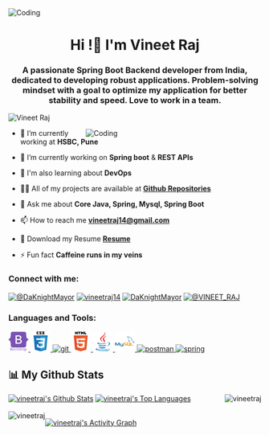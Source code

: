 <img border-radius="20px" alt="Coding" width="100%" height="250px" src="https://visme.co/blog/wp-content/uploads/2019/10/animated-presentation-software-header-wide.gif">


<h1 align="center">Hi !👋 I'm Vineet Raj</h1>
<h3 align="center">A passionate Spring Boot Backend developer from India, dedicated to developing robust applications. Problem-solving mindset with a goal to optimize my application for better stability and speed. Love to work in a team.</h3>

<p align="left"> <img src="https://komarev.com/ghpvc/?username=vineetraj&label=Profile%20views&color=0e75b6&style=flat" alt="Vineet Raj" /> </p>


<img align="right" alt="Coding" width="350" height="80%" src="https://i.pinimg.com/originals/50/83/e0/5083e0a2a7dcaae07c142e8b87036a27.gif">


- 🔭 I’m currently working at **HSBC, Pune**

- 🌱 I’m currently working on **Spring boot** & **REST APIs**

- 👯 I'm also learning about **DevOps**

- 👨‍💻 All of my projects are available at  <a href="https://github.com/vineetraj"> **Github Repositories** </a>

- 💬 Ask me about **Core Java, Spring, Mysql, Spring Boot**

- 📫 How to reach me **vineetraj14@gmail.com**

- 📄 Download my Resume <a href="https://drive.google.com/file/d/1FpGtmg6idmx3oTEin_Wzp3mrKb9Yg1Em/view?usp=sharing">**Resume** </a>

- ⚡ Fun fact **Caffeine runs in my veins**

<h3 align="left">Connect with me:</h3>
<p align="left">
<a href="https://twitter.com/@DaKnightMayor" target="blank"><img align="center" src="https://raw.githubusercontent.com/rahuldkjain/github-profile-readme-generator/master/src/images/icons/Social/twitter.svg" alt="@DaKnightMayor" height="30" width="40" /></a>
<a href="https://linkedin.com/in/vineetraj14" target="blank"><img align="center" src="https://raw.githubusercontent.com/rahuldkjain/github-profile-readme-generator/master/src/images/icons/Social/linked-in-alt.svg" alt="vineetraj14" height="30" width="40" /></a>
<a href="https://leetcode.com/DaKnightMayor/" target="blank"><img align="center" src="https://raw.githubusercontent.com/rahuldkjain/github-profile-readme-generator/master/src/images/icons/Social/leet-code.svg" alt="DaKnightMayor" height="30" width="40" /></a>
<a href="https://www.hackerrank.com/VINEET_RAJ" target="blank"><img align="center" src="https://raw.githubusercontent.com/rahuldkjain/github-profile-readme-generator/master/src/images/icons/Social/hackerrank.svg" alt="@VINEET_RAJ" height="30" width="40" /></a>
</p>

<h3 align="left">Languages and Tools:</h3>
<p align="left"> <a href="https://getbootstrap.com" target="_blank" rel="noreferrer"> <img src="https://raw.githubusercontent.com/devicons/devicon/master/icons/bootstrap/bootstrap-plain-wordmark.svg" alt="bootstrap" width="40" height="40"/> </a> <a href="https://www.w3schools.com/css/" target="_blank" rel="noreferrer"> <img src="https://raw.githubusercontent.com/devicons/devicon/master/icons/css3/css3-original-wordmark.svg" alt="css3" width="40" height="40"/> </a> <a href="https://git-scm.com/" target="_blank" rel="noreferrer"> <img src="https://www.vectorlogo.zone/logos/git-scm/git-scm-icon.svg" alt="git" width="40" height="40"/> </a> <a href="https://www.w3.org/html/" target="_blank" rel="noreferrer"> <img src="https://raw.githubusercontent.com/devicons/devicon/master/icons/html5/html5-original-wordmark.svg" alt="html5" width="40" height="40"/> </a> <a href="https://www.java.com" target="_blank" rel="noreferrer"> <img src="https://raw.githubusercontent.com/devicons/devicon/master/icons/java/java-original.svg" alt="java" width="40" height="40"/> </a> </a> <a href="https://www.mysql.com/" target="_blank" rel="noreferrer"> <img src="https://raw.githubusercontent.com/devicons/devicon/master/icons/mysql/mysql-original-wordmark.svg" alt="mysql" width="40" height="40"/> </a> <a href="https://postman.com" target="_blank" rel="noreferrer"> <img src="https://www.vectorlogo.zone/logos/getpostman/getpostman-icon.svg" alt="postman" width="40" height="40"/> </a> <a href="https://spring.io/" target="_blank" rel="noreferrer"> <img src="https://www.vectorlogo.zone/logos/springio/springio-icon.svg" alt="spring" width="40" height="40"/> </a> </p>

## 📊 My Github Stats
<!--   <br/> -->
<img align="right" src="https://i.pinimg.com/originals/da/c3/8f/dac38faf997774aa22a78ec3b6283444.gif" alt="vineetraj"  />
   <a href="https://github.com/vineetraj/github-readme-stats"><img alt="vineetraj's Github Stats" src="https://github-readme-stats.vercel.app/api?username=vineetraj&show_icons=true&count_private=true&theme=react&hide_border=true&bg_color=0D1117" /></a>
  <a href="https://github.com/vineetraj/github-readme-stats"><img alt="vineetraj's Top Languages" src="https://github-readme-stats.vercel.app/api/top-langs/?username=vineetraj&langs_count=8&count_private=true&layout=compact&theme=react&hide_border=true&bg_color=0D1117"  /></a>
  <br/>
<!--   /*<b>Note:</b> Top languages is only a metric of the languages my public code consists of and doesn't reflect experience or skill level.-> -->
 <br/>
<img align="left" src="https://streak-stats.demolab.com/?user=vineetraj&&theme=tokyonight" alt="vineetraj" />

<!-- <p><img align="left" src="https://github-readme-stats.vercel.app/api/top-langs?username=vineetraj&show_icons=true&locale=en&layout=compact" alt="vineetraj" /></p> -->

<a href="https://github.com/vineetraj/github-readme-activity-graph"><img alt="vineetraj's Activity Graph" src="https://activity-graph.herokuapp.com/graph?username=vineetraj&bg_color=white&color=5BCDEC&line=5BCDEC&point=FFFFFF&hide_border=true&bg_color=0D1117" /></a>
<br/>
